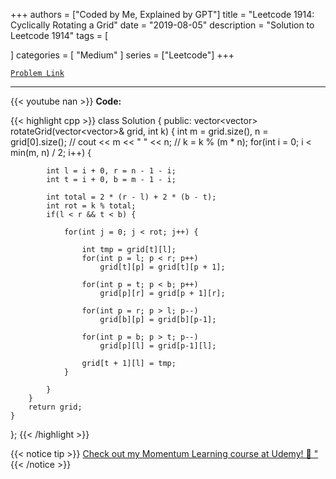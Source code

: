 
+++
authors = ["Coded by Me, Explained by GPT"]
title = "Leetcode 1914: Cyclically Rotating a Grid"
date = "2019-08-05"
description = "Solution to Leetcode 1914"
tags = [
    
]
categories = [
    "Medium"
]
series = ["Leetcode"]
+++



[`Problem Link`](https://leetcode.com/problems/cyclically-rotating-a-grid/description/)

---
{{< youtube nan >}}
**Code:**

{{< highlight cpp >}}
class Solution {
public:
    vector<vector<int>> rotateGrid(vector<vector<int>>& grid, int k) {
        int m = grid.size(), n = grid[0].size();
        // cout << m << " " << n;
        // k = k % (m * n);
        for(int i = 0; i < min(m, n) / 2; i++) {            


            int l = i + 0, r = n - 1 - i;
            int t = i + 0, b = m - 1 - i;

            int total = 2 * (r - l) + 2 * (b - t);
            int rot = k % total;
            if(l < r && t < b) {

                for(int j = 0; j < rot; j++) {

                    int tmp = grid[t][l];
                    for(int p = l; p < r; p++)
                        grid[t][p] = grid[t][p + 1];

                    for(int p = t; p < b; p++)
                        grid[p][r] = grid[p + 1][r];

                    for(int p = r; p > l; p--)
                        grid[b][p] = grid[b][p-1];

                    for(int p = b; p > t; p--)
                        grid[p][l] = grid[p-1][l];

                    grid[t + 1][l] = tmp;
                }

            }
        }
        return grid;
    }
};
{{< /highlight >}}



{{< notice tip >}}
[Check out my Momentum Learning course at Udemy! 🚀 "](https://www.udemy.com/course/blind-75-the-data-structures-and-algorithms-essentials/)
{{< /notice >}}

